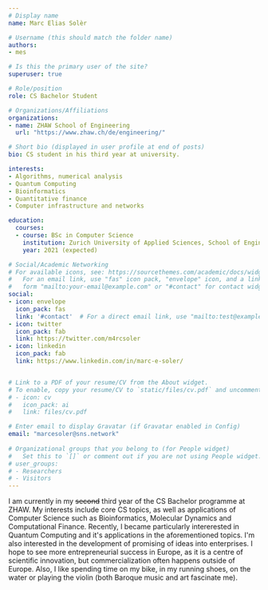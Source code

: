 ```yaml
---
# Display name
name: Marc Elias Solèr

# Username (this should match the folder name)
authors:
- mes

# Is this the primary user of the site?
superuser: true

# Role/position
role: CS Bachelor Student

# Organizations/Affiliations
organizations:
- name: ZHAW School of Engineering
  url: "https://www.zhaw.ch/de/engineering/"

# Short bio (displayed in user profile at end of posts)
bio: CS student in his third year at university.

interests:
- Algorithms, numerical analysis
- Quantum Computing
- Bioinformatics
- Quantitative finance
- Computer infrastructure and networks

education:
  courses:
  - course: BSc in Computer Science
    institution: Zurich University of Applied Sciences, School of Engineering
    year: 2021 (expected)

# Social/Academic Networking
# For available icons, see: https://sourcethemes.com/academic/docs/widgets/#icons
#   For an email link, use "fas" icon pack, "envelope" icon, and a link in the
#   form "mailto:your-email@example.com" or "#contact" for contact widget.
social:
- icon: envelope
  icon_pack: fas
  link: '#contact'  # For a direct email link, use "mailto:test@example.org".
- icon: twitter
  icon_pack: fab
  link: https://twitter.com/m4rcsoler
- icon: linkedin
  icon_pack: fab
  link: https://www.linkedin.com/in/marc-e-soler/


# Link to a PDF of your resume/CV from the About widget.
# To enable, copy your resume/CV to `static/files/cv.pdf` and uncomment the lines below.  
# - icon: cv
#   icon_pack: ai
#   link: files/cv.pdf

# Enter email to display Gravatar (if Gravatar enabled in Config)
email: "marcesoler@sns.network"
  
# Organizational groups that you belong to (for People widget)
#   Set this to `[]` or comment out if you are not using People widget.  
# user_groups:
# - Researchers
# - Visitors
---
```


I am currently in my ~~second~~ third year of the CS Bachelor programme at ZHAW. My interests include core CS topics, as well as applications of Computer Science such as Bioinformatics, Molecular Dynamics and Computational Finance. Recently, I became particularly intererested in Quantum Computing and it's applications in the aforementioned topics. I'm also interested in the development of promising of ideas into enterprises. I hope to see more entrepreneurial success in Europe, as it is a centre of scientific innovation, but commercialization often happens outside of Europe.
Also, I like spending time on my bike, in my running shoes, on the water or playing the violin (both Baroque music and art fascinate me).
